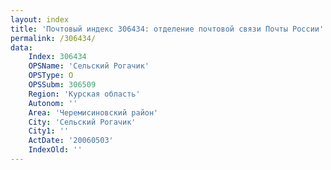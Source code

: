 ```yaml
---
layout: index
title: 'Почтовый индекс 306434: отделение почтовой связи Почты России'
permalink: /306434/
data:
    Index: 306434
    OPSName: 'Сельский Рогачик'
    OPSType: О
    OPSSubm: 306509
    Region: 'Курская область'
    Autonom: ''
    Area: 'Черемисиновский район'
    City: 'Сельский Рогачик'
    City1: ''
    ActDate: '20060503'
    IndexOld: ''
---
```

